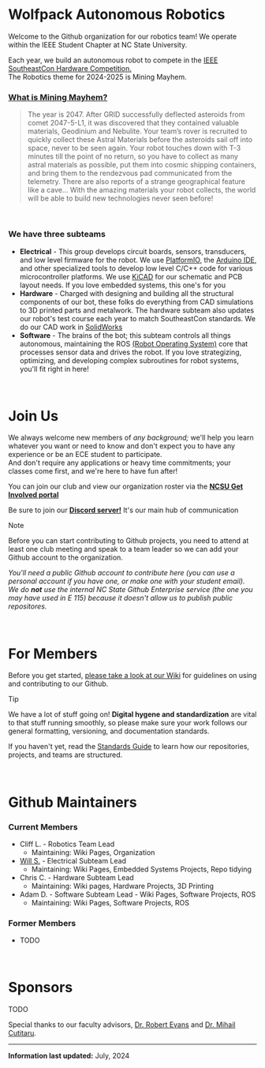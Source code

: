 # Wolfpack Autonomous Robotics
Welcome to the Github organization for our robotics team! We operate within the IEEE Student Chapter at NC State University. 

Each year, we build an autonomous robot to compete in the [IEEE SoutheastCon Hardware Competition.](https://ieeesoutheastcon.org/student-competitions/) <br>
The Robotics theme for 2024-2025 is Mining Mayhem.<br>
### [What is Mining Mayhem?](https://youtu.be/E4D38Sqh8mc?si=1XJk3j9jjeHyAKys)
> The year is 2047. After GRID successfully deflected asteroids from comet 2047-5-L1, it was discovered that they contained valuable materials, Geodinium and Nebulite. Your team’s rover is recruited to quickly collect these Astral Materials before the asteroids sail off into space, never to be seen again. Your robot touches down with T-3 minutes till the point of no return, so you have to collect as many astral materials as possible, put them into cosmic shipping containers, and bring them to the rendezvous pad communicated from the telemetry. There are also reports of a strange geographical feature like a cave… With the amazing materials your robot collects, the world will be able to build new technologies never seen before!

<br>

### We have three subteams
* **Electrical** - This group develops circuit boards, sensors, transducers, and low level firmware for the robot. We use [PlatformIO](https://platformio.org/), the [Arduino IDE](https://www.arduino.cc/en/software), and other specialized tools to develop low level C/C++ code for various microcontroller platforms. We use [KiCAD](https://www.kicad.org/) for our schematic and PCB layout needs. If you love embedded systems, this one's for you
* **Hardware** - Charged with designing and building all the structural components of our bot, these folks do everything from CAD simulations to 3D printed parts and metalwork. The hardware subteam also updates our robot's test course each year to match SoutheastCon standards. We do our CAD work in [SolidWorks](https://www.solidworks.com/)
* **Software** - The brains of the bot; this subteam controls all things autonomous, maintaining the ROS [(Robot Operating System)](https://www.ros.org/) core that processes sensor data and drives the robot. If you love strategizing, optimizing, and developing complex subroutines for robot systems, you'll fit right in here!

<br>

# Join Us
We always welcome new members of *any background;* we'll help you learn whatever you want or need to know and don't expect you to have any experience or be an ECE student to participate. <br>
And don't require any applications or heavy time commitments; your classes come first, and we're here to have fun after!

You can join our club and view our organization roster via the **[NCSU Get Involved portal](https://getinvolved.ncsu.edu/organization/ieee)** 

Be sure to join our **[Discord server!](https://discord.gg/w67fRx7bdP)** It's our main hub of communication

> [!NOTE]
> Before you can start contributing to Github projects, you need to attend at least one club meeting and speak to a team leader so we can add your Github account to the organization.
> 
> *You'll need a public Github account to contribute here (you can use a personal account if you have one, or make one with your student email). We do **not** use the internal NC State Github Enterprise service (the one you may have used in E 115) because it doesn't allow us to publish public repositores.* 

<br>

# For Members
Before you get started, [please take a look at our Wiki](https://github.com/NCSU-IEEE-Robotics/Wiki/wiki) for guidelines on using and contributing to our Github.

> [!TIP]
> We have a lot of stuff going on! **Digital hygene and standardization** are vital to that stuff running smoothly, so please make sure your work follows our general formatting, versioning, and documentation standards.
>
> If you haven't yet, read the [Standards Guide](https://github.com/NCSU-IEEE-Robotics/Wiki/wiki/Standards-Guide) to learn how our repositories, projects, and teams are structured. 

<br>

# Github Maintainers
### Current Members
* Cliff L. - Robotics Team Lead
  - Maintaining: Wiki Pages, Organization
* [Will S.](https://github.com/WillsThingsNC) - Electrical Subteam Lead
  - Maintaining: Wiki Pages, Embedded Systems Projects, Repo tidying
* Chris C. - Hardware Subteam Lead
  - Maintaining: Wiki pages, Hardware Projects, 3D Printing
* Adam D. - Software Subteam Lead - Wiki Pages, Software Projects, ROS
  - Maintaining: Wiki Pages, Software Projects, ROS

### Former Members
* TODO

<br>
  
# Sponsors
TODO

Special thanks to our faculty advisors, [Dr. Robert Evans](https://ece.ncsu.edu/people/rjevans/) and [Dr. Mihail Cutitaru](https://ece.ncsu.edu/people/mcutita/).
___

**Information last updated:** July, 2024
